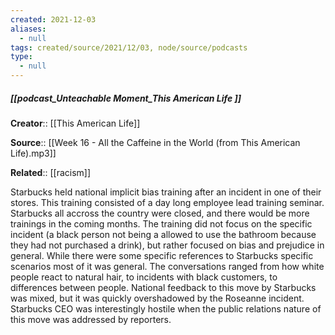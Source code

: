 ```yaml
---
created: 2021-12-03 
aliases:
  - null
tags: created/source/2021/12/03, node/source/podcasts
type:
  - null 
---
```

##### [[podcast_Unteachable Moment_This American Life ]]

**Creator**:: [[This American Life]]
 
**Source**:: [[Week 16 - All the Caffeine in the World (from This American Life).mp3]]

**Related**:: [[racism]]

Starbucks held national implicit bias training after an incident in one of their stores. This training consisted of a day long employee lead training seminar. Starbucks all accross the country were closed, and there would be more trainings in the coming months. The training did not focus on the specific incident (a black person not being a allowed to use the bathroom because they had not purchased a drink), but rather focused on bias and prejudice in general. While there were some specific references to Starbucks specific scenarios most of it was general. The conversations ranged from how white people react to natural hair, to incidents with black customers, to differences between people. National feedback to this move by Starbucks was mixed, but it was quickly overshadowed by the Roseanne incident. Starbucks CEO was interestingly hostile when the public relations nature of this move was addressed by reporters. 

